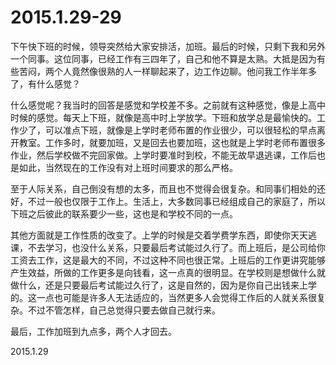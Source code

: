 2015.1.29-29
=============

下午快下班的时候，领导突然给大家安排活，加班。最后的时候，只剩下我和另外一个同事。这位同事，已经工作有三四年了，自己和他不算是太熟。大抵是因为有些苦闷，两个人竟然像很熟的人一样聊起来了，边工作边聊。他问我工作半年多了，有什么感觉？

什么感觉呢？我当时的回答是感觉和学校差不多。之前就有这种感觉，像是上高中时候的感觉。每天上下班，就像是高中时上学放学。下班和放学总是最愉快的。工作少了，可以准点下班，就像是上学时老师布置的作业很少，可以很轻松的早点离开教室。工作多时，就要加班，又是回去也要加班，这也就是上学时老师布置很多作业，然后学校做不完回家做。上学时要准时到校，不能无故早退逃课，工作后也是如此，当然现在的工作没有对上班时间要求的那么严格。

至于人际关系，自己倒没有想的太多，而且也不觉得会很复杂。和同事们相处的还好，不过一般也仅限于工作上。生活上，大多数同事已经组成自己的家庭了，所以下班之后彼此的联系要少一些，这也是和学校不同的一点。

其他方面就是工作性质的改变了。上学的时候是交着学费学东西，即使你天天逃课，不去学习，也没什么关系，只要最后考试能过久行了。而上班后，是公司给你工资去工作，这是最大的不同，不过这种不同也很正常。上班后的工作更讲究能够产生效益，所做的工作更多是向钱看，这一点真的很明显。在学校则是想做什么就做什么，还是只要最后考试能过久行了，这是自然的，因为是你自己出钱来上学的。这一点也可能是许多人无法适应的，当然更多人会觉得工作后的人就关系很复杂。不过不管怎样，自己总觉得只要去做自己就行来。

最后，工作加班到九点多，两个人才回去。

2015.1.29